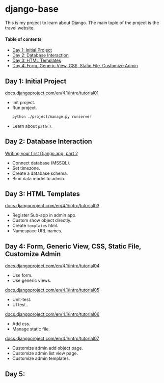 # django-base
This is my project to learn about Django. 
The main topic of the project is the travel website.

#### Table of contents
- [Day 1: Initial Project](#day-1-initial-project)
- [Day 2: Database Interaction](#day-2-database-interaction)
- [Day 3: HTML Templates](#day-3-html-templates)
- [Day 4: Form, Generic View, CSS, Static File, Customize Admin](#day-4-form-generic-view-css-static-file-customize-admin)


## Day 1: Initial Project
<a href="https://docs.djangoproject.com/en/4.1/intro/tutorial01/" target="_blank">docs.djangoproject.com/en/4.1/intro/tutorial01</a>


- Init project.
- Run project.
    ```bash
    python ./project/manage.py runserver
    ```
- Learn about `path()`.

## Day 2: Database Interaction
<a href="https://docs.djangoproject.com/en/4.1/intro/tutorial02/" target="_blank">Writing your first Django app, part 2</a>

- Connect database (MSSQL).
- Set timezone.
- Create a database schema.
- Bind data model to admin.

## Day 3: HTML Templates
<a href="https://docs.djangoproject.com/en/4.1/intro/tutorial03/" target="_blank">docs.djangoproject.com/en/4.1/intro/tutorial03</a>

- Register Sub-app in admin app.
- Custom show object directly.
- Create `templates` html.
- Namespace URL names.

## Day 4: Form, Generic View, CSS, Static File, Customize Admin
<a href="https://docs.djangoproject.com/en/4.1/intro/tutorial04/" target="_blank">docs.djangoproject.com/en/4.1/intro/tutorial04</a>

- Use form.
- Use generic views.

<a href="https://docs.djangoproject.com/en/4.1/intro/tutorial05/" target="_blank">docs.djangoproject.com/en/4.1/intro/tutorial05</a>

- Unit-test.
- UI test..

<a href="https://docs.djangoproject.com/en/4.1/intro/tutorial06/" target="_blank">docs.djangoproject.com/en/4.1/intro/tutorial06</a>

- Add css.
- Manage static file.

<a href="https://docs.djangoproject.com/en/4.1/intro/tutorial07/" target="_blank">docs.djangoproject.com/en/4.1/intro/tutorial07</a>

- Customize admin add object page.
- Customize admin list view page.
- Customize admin templates.

## Day 5:
